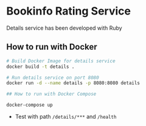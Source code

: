 # Bookinfo Rating Service

Details service has been developed with Ruby

## How to run with Docker

```bash
# Build Docker Image for details service
docker build -t details .

# Run details service on port 8080
docker run -d --name details -p 8080:8080 details

## How to run with Docker Compose

docker-compose up
```

* Test with path `/details/***` and `/health` 